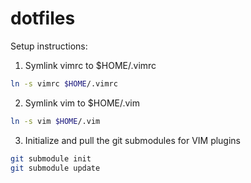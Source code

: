 dotfiles
========

Setup instructions:

1) Symlink vimrc to $HOME/.vimrc
```bash
ln -s vimrc $HOME/.vimrc
```

2) Symlink vim to $HOME/.vim
```bash
ln -s vim $HOME/.vim
```

3) Initialize and pull the git submodules for VIM plugins
```bash
git submodule init
git submodule update
```
